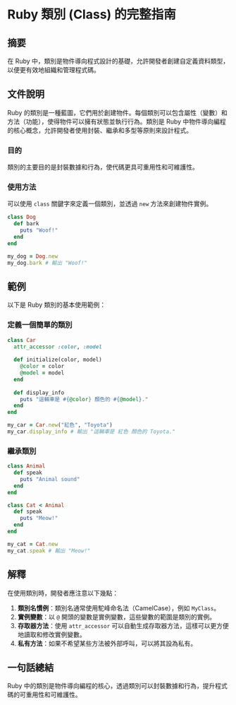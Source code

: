 <!--
Meta Description: # Ruby 類別 (Class) 的完整指南 ## 摘要 在 Ruby 中，類別是物件導向程式設計的基礎，允許開發者創建自定義資料類型，以便更有效地組織和管理程式碼。 ## 文件說明 Ruby 的類別是一種藍圖，它們用於創建物件。每個類別可以包含屬性（變數）和方法（功能），使得物件可以擁有狀態並執...
Meta Keywords: ruby, end, class, def, color
-->

# Ruby 類別 (Class) 的完整指南

## 摘要
在 Ruby 中，類別是物件導向程式設計的基礎，允許開發者創建自定義資料類型，以便更有效地組織和管理程式碼。

## 文件說明
Ruby 的類別是一種藍圖，它們用於創建物件。每個類別可以包含屬性（變數）和方法（功能），使得物件可以擁有狀態並執行行為。類別是 Ruby 中物件導向編程的核心概念，允許開發者使用封裝、繼承和多型等原則來設計程式。

### 目的
類別的主要目的是封裝數據和行為，使代碼更具可重用性和可維護性。

### 使用方法
可以使用 `class` 關鍵字來定義一個類別，並透過 `new` 方法來創建物件實例。

```ruby
class Dog
  def bark
    puts "Woof!"
  end
end

my_dog = Dog.new
my_dog.bark # 輸出 "Woof!"
```

## 範例
以下是 Ruby 類別的基本使用範例：

### 定義一個簡單的類別
```ruby
class Car
  attr_accessor :color, :model
  
  def initialize(color, model)
    @color = color
    @model = model
  end
  
  def display_info
    puts "這輛車是 #{@color} 顏色的 #{@model}."
  end
end

my_car = Car.new("紅色", "Toyota")
my_car.display_info # 輸出 "這輛車是 紅色 顏色的 Toyota."
```

### 繼承類別
```ruby
class Animal
  def speak
    puts "Animal sound"
  end
end

class Cat < Animal
  def speak
    puts "Meow!"
  end
end

my_cat = Cat.new
my_cat.speak # 輸出 "Meow!"
```

## 解釋
在使用類別時，開發者應注意以下幾點：

1. **類別名慣例**：類別名通常使用駝峰命名法（CamelCase），例如 `MyClass`。
2. **實例變數**：以 `@` 開頭的變數是實例變數，這些變數的範圍是類別的實例。
3. **存取器方法**：使用 `attr_accessor` 可以自動生成存取器方法，這樣可以更方便地讀取和修改實例變數。
4. **私有方法**：如果不希望某些方法被外部呼叫，可以將其設為私有。

## 一句話總結
Ruby 中的類別是物件導向編程的核心，透過類別可以封裝數據和行為，提升程式碼的可重用性和可維護性。